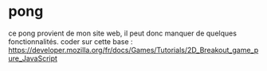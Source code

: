 # pong

ce pong provient de mon site web, il peut donc manquer de quelques fonctionnalités.
coder sur cette base : https://developer.mozilla.org/fr/docs/Games/Tutorials/2D_Breakout_game_pure_JavaScript

